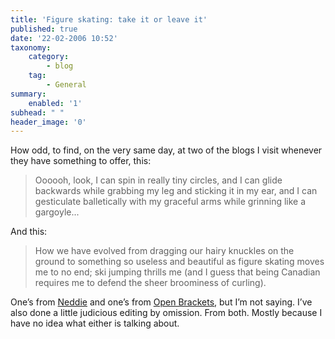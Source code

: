 ```yaml
---
title: 'Figure skating: take it or leave it'
published: true
date: '22-02-2006 10:52'
taxonomy:
    category:
        - blog
    tag:
        - General
summary:
    enabled: '1'
subhead: " "
header_image: '0'
---
```


How odd, to find, on the very same day, at two of the blogs I visit whenever they have something to offer, this:

> Oooooh, look, I can spin in really tiny circles, and I can glide backwards while grabbing my leg and sticking it in my ear, and I can gesticulate balletically with my graceful arms while grinning like a gargoyle...

And this:

> How we have evolved from dragging our hairy knuckles on the ground to something so useless and beautiful as figure skating moves me to no end; ski jumping thrills me (and I guess that being Canadian requires me to defend the sheer broominess of curling).

One’s from [Neddie](http://byneddiejingo.blogspot.com/2006/02/scott-hamilton-understands.html) and one’s from [Open Brackets](https://web.archive.org/web/20070723121248/http://www.openbrackets.com/article/738/podium), but I’m not saying. I’ve also done a little judicious editing by omission. From both. Mostly because I have no idea what either is talking about.
